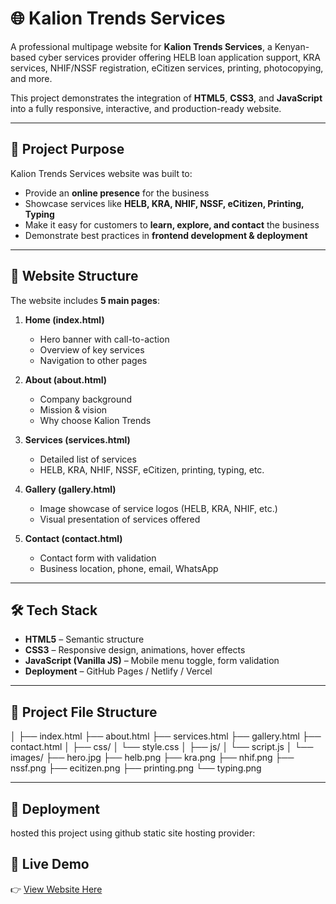 # 🌐 Kalion Trends Services

A professional multipage website for **Kalion Trends Services**, a Kenyan-based cyber services provider offering HELB loan application support, KRA services, NHIF/NSSF registration, eCitizen services, printing, photocopying, and more.

This project demonstrates the integration of **HTML5**, **CSS3**, and **JavaScript** into a fully responsive, interactive, and production-ready website.

---

## 📌 Project Purpose
Kalion Trends Services website was built to:
- Provide an **online presence** for the business
- Showcase services like **HELB, KRA, NHIF, NSSF, eCitizen, Printing, Typing**
- Make it easy for customers to **learn, explore, and contact** the business
- Demonstrate best practices in **frontend development & deployment**

---

## 📑 Website Structure
The website includes **5 main pages**:

1. **Home (index.html)**
   - Hero banner with call-to-action
   - Overview of key services
   - Navigation to other pages

2. **About (about.html)**
   - Company background
   - Mission & vision
   - Why choose Kalion Trends

3. **Services (services.html)**
   - Detailed list of services
   - HELB, KRA, NHIF, NSSF, eCitizen, printing, typing, etc.

4. **Gallery (gallery.html)**
   - Image showcase of service logos (HELB, KRA, NHIF, etc.)
   - Visual presentation of services offered

5. **Contact (contact.html)**
   - Contact form with validation
   - Business location, phone, email, WhatsApp

---

## 🛠️ Tech Stack
- **HTML5** – Semantic structure
- **CSS3** – Responsive design, animations, hover effects
- **JavaScript (Vanilla JS)** – Mobile menu toggle, form validation
- **Deployment** – GitHub Pages / Netlify / Vercel

---

## 📂 Project File Structure

│
├── index.html
├── about.html
├── services.html
├── gallery.html
├── contact.html
│
├── css/
│ └── style.css
│
├── js/
│ └── script.js
│
└── images/
├── hero.jpg
├── helb.png
├── kra.png
├── nhif.png
├── nssf.png
├── ecitizen.png
├── printing.png
└── typing.png

---

## 🚀 Deployment
hosted this project using github static site hosting provider:


## 🔗 Live Demo
👉 [View Website Here](https://your-live-link-here.com)
